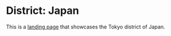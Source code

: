 # District: Japan

This is a <a href="https://neohw.github.io/District-Japan/" rel="nofollow" target="_blank">landing page</a> that showcases the Tokyo district of Japan.
 
